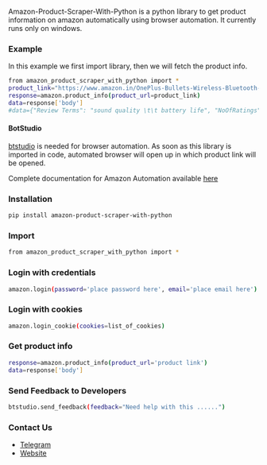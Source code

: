 Amazon-Product-Scraper-With-Python is a python library to get product information on amazon automatically using browser automation. 
It currently runs only on windows.

### Example
In this example we first import library, then we will fetch the product info.
```sh
from amazon_product_scraper_with_python import *
product_link="https://www.amazon.in/OnePlus-Bullets-Wireless-Bluetooth-Earphones/dp/B086CSGV2N/ref=sr_1_16?crid=1YHOUOZCKZVNV&dchild=1&keywords=earbuds+wireless&qid=1613389628&sprefix=earb%2Caps%2C850&sr=8-16"
response=amazon.product_info(product_url=product_link)
data=response['body']
#data={"Review Terms": "sound quality \t\t battery life", "NoOfRatings": "5432", "ReviewsLink": "https://www.amazon.in/OnePlus-Bullets-Wireless-Bluetooth-Earphones/product-reviews/B086CSGV2N/ref=cm_cr_dp_d_show_all_btm?ie=UTF8&reviewerType=all_reviews", "Price": "935", "Ratings": "4.1", "Description": "Charge for 10 minutes, enjoy for 10 hours on your On....", "Features": "Features", "Offers": "Cashback (2): 5% back with Amazon Pay ICICI Bank Credit card for Prime-members. 3% back for everybody else See AllCashback (2): 5% back with Amazon Pay ICICI Bank Credit card for Prime-members. 3% back for", "Title": "OnePlus Bullets Wireless Z in-Ear Bluetooth Earphones with Mic (Black)"}
```

#### BotStudio
[btstudio](https://pypi.org/project/btstudio/) is needed for browser automation. As soon as this library is imported in code, automated browser will open up in which product link will be opened.

Complete documentation for Amazon Automation available [here](https://amazon-api.datakund.com/en/latest/)

### Installation

```sh
pip install amazon-product-scraper-with-python
```

### Import
```sh
from amazon_product_scraper_with_python import *
```

### Login with credentials
```sh
amazon.login(password='place password here', email='place email here')
```

### Login with cookies
```sh
amazon.login_cookie(cookies=list_of_cookies)
```

### Get product info
```sh
response=amazon.product_info(product_url='product link')
data=response['body']
```

### Send Feedback to Developers
```sh
btstudio.send_feedback(feedback="Need help with this ......")
```

### Contact Us
* [Telegram](https://t.me/datakund)
* [Website](https://datakund.com)

